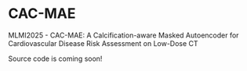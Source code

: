 # CAC-MAE
MLMI2025 - CAC-MAE: A Calcification-aware Masked Autoencoder for Cardiovascular Disease Risk Assessment on Low-Dose CT

Source code is coming soon!
